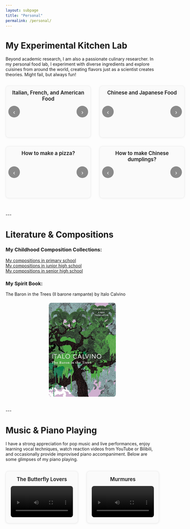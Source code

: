 ```yaml
---
layout: subpage
title: "Personal"
permalink: /personal/
---
```


# My Experimental Kitchen Lab
Beyond academic research, I am also a passionate culinary researcher. In my personal food lab, I experiment with diverse ingredients and explore cuisines from around the world, creating flavors just as a scientist creates theories. Might fail, but always fun!

<!-- ======== 四宫格迷你滑块（原始比例 + 超出自适配） ======== -->
<div class="grid4">
  <!-- A -->
  <div class="mini-slider" aria-label="Italian, French, and American Food slider">
    <h3 class="slider-title">Italian, French, and American Food</h3>
    <div class="track">
      <img src="/files/personal/a1.jpg"  alt="a1"  loading="lazy">
      <img src="/files/personal/a2.jpg"  alt="a2"  loading="lazy">
      <img src="/files/personal/a3.jpg"  alt="a3"  loading="lazy">
      <img src="/files/personal/a4.jpg"  alt="a4"  loading="lazy">
      <img src="/files/personal/a5.jpg"  alt="a5"  loading="lazy">
      <img src="/files/personal/a6.jpg"  alt="a6"  loading="lazy">
      <img src="/files/personal/a7.jpg"  alt="a7"  loading="lazy">
      <img src="/files/personal/a8.jpg"  alt="a8"  loading="lazy">
      <img src="/files/personal/a9.jpg"  alt="a9"  loading="lazy">
      <img src="/files/personal/a10.jpg" alt="a10" loading="lazy">
      <img src="/files/personal/a11.jpg" alt="a11" loading="lazy">
      <img src="/files/personal/a12.jpg" alt="a12" loading="lazy">
      <img src="/files/personal/a13.jpg" alt="a13" loading="lazy">
      <img src="/files/personal/a14.jpg" alt="a14" loading="lazy">
    </div>
    <button class="nav prev" aria-label="Previous image">‹</button>
    <button class="nav next" aria-label="Next image">›</button>
    <div class="dots" role="tablist" aria-label="Slides pagination"></div>
  </div>

  <!-- B -->
  <div class="mini-slider" aria-label="Chinese and Japanese Food slider">
    <h3 class="slider-title">Chinese and Japanese Food</h3>
    <div class="track">
      <img src="/files/personal/b1.jpg" alt="b1" loading="lazy">
      <img src="/files/personal/b2.jpg" alt="b2" loading="lazy">
      <img src="/files/personal/b3.jpg" alt="b3" loading="lazy">
      <img src="/files/personal/b4.jpg" alt="b4" loading="lazy">
      <img src="/files/personal/b5.jpg" alt="b5" loading="lazy">
      <img src="/files/personal/b6.jpg" alt="b6" loading="lazy">
    </div>
    <button class="nav prev" aria-label="Previous image">‹</button>
    <button class="nav next" aria-label="Next image">›</button>
    <div class="dots" role="tablist" aria-label="Slides pagination"></div>
  </div>

  <!-- C -->
  <div class="mini-slider" aria-label="How to make a pizza? slider">
    <h3 class="slider-title">How to make a pizza?</h3>
    <div class="track">
      <img src="/files/personal/c1.jpg" alt="c1" loading="lazy">
      <img src="/files/personal/c2.jpg" alt="c2" loading="lazy">
      <img src="/files/personal/c3.jpg" alt="c3" loading="lazy">
      <img src="/files/personal/c4.jpg" alt="c4" loading="lazy">
      <img src="/files/personal/c5.jpg" alt="c5" loading="lazy">
      <img src="/files/personal/c6.jpg" alt="c6" loading="lazy">
      <img src="/files/personal/c7.jpg" alt="c7" loading="lazy">
    </div>
    <button class="nav prev" aria-label="Previous image">‹</button>
    <button class="nav next" aria-label="Next image">›</button>
    <div class="dots" role="tablist" aria-label="Slides pagination"></div>
  </div>

  <!-- D -->
  <div class="mini-slider" aria-label="How to make Chinese dumplings? slider">
    <h3 class="slider-title">How to make Chinese dumplings?</h3>
    <div class="track">
      <img src="/files/personal/d1.jpg"  alt="d1"  loading="lazy">
      <img src="/files/personal/d2.jpg"  alt="d2"  loading="lazy">
      <img src="/files/personal/d3.jpg"  alt="d3"  loading="lazy">
      <img src="/files/personal/d4.jpg"  alt="d4"  loading="lazy">
      <img src="/files/personal/d5.jpg"  alt="d5"  loading="lazy">
      <img src="/files/personal/d6.jpg"  alt="d6"  loading="lazy">
      <img src="/files/personal/d7.jpg"  alt="d7"  loading="lazy">
      <img src="/files/personal/d8.jpg"  alt="d8"  loading="lazy">
      <img src="/files/personal/d9.jpg"  alt="d9"  loading="lazy">
      <img src="/files/personal/d10.jpg" alt="d10" loading="lazy">
      <img src="/files/personal/d11.jpg" alt="d11" loading="lazy">
      <img src="/files/personal/d12.jpg" alt="d12" loading="lazy">
    </div>
    <button class="nav prev" aria-label="Previous image">‹</button>
    <button class="nav next" aria-label="Next image">›</button>
    <div class="dots" role="tablist" aria-label="Slides pagination"></div>
  </div>
</div>

<style>
.grid4{
  display:grid;
  grid-template-columns:repeat(2, minmax(280px, 1fr));
  gap:28px;
  max-width:1100px;
  margin:28px auto;
}
.mini-slider{
  /* 可调：限制图片最高显示高度，避免超长图 */
  --img-max-h: 360px;

  position:relative;
  background:#fafafa;
  border:1px solid #eee;
  border-radius:10px;
  padding:12px 12px 44px;
  box-shadow:0 1px 6px rgba(0,0,0,.06);
  text-align:center;
  overflow:hidden;
}
.slider-title{
  font-size:1.05rem;
  font-weight:600;
  margin:0 0 12px;
}

/* 居中容器，不裁剪；高度随内容而变 */
.mini-slider .track{
  position:relative;
  display:flex;
  align-items:center;
  justify-content:center;
  min-height:60px;
}

/* 核心：保持原始比例；小图不放大；大图缩小到容器内 */
.mini-slider .track > img{
  display:none;
  width:auto;            /* 不强制铺满 */
  height:auto;           /* 维持比例 */
  max-width:100%;        /* 宽度不超过卡片 */
  max-height:var(--img-max-h); /* 可调上限，避免过高 */
  border-radius:8px;
  user-select:none;
  margin:0 auto;
}
.mini-slider .track > img.active{ display:block; }

.mini-slider .nav{
  position:absolute;
  top:50%;
  transform:translateY(-50%);
  width:38px; height:38px;
  border:none; border-radius:50%;
  background:rgba(0,0,0,.45);
  color:#fff; font-size:20px; line-height:38px;
  cursor:pointer;
  transition:opacity .15s ease;
}
.mini-slider .nav:hover{ opacity:.9; }
.mini-slider .prev{ left:8px; }
.mini-slider .next{ right:8px; }

.mini-slider .dots{
  position:absolute;
  left:0; right:0; bottom:8px;
  display:flex; gap:6px; justify-content:center;
}
.mini-slider .dots button{
  width:8px; height:8px; border-radius:50%;
  border:none; background:#cfcfcf; cursor:pointer;
}
.mini-slider .dots button.active{ background:#333; }

@media (max-width: 720px){
  .grid4{ grid-template-columns:1fr; }
  .mini-slider{ --img-max-h: 260px; } /* 移动端略收一点高度 */
}
</style>

<script>
(function(){
  document.querySelectorAll('.mini-slider').forEach(setupSlider);

  function setupSlider(slider){
    const imgs = Array.from(slider.querySelectorAll('.track img'));
    const dotsWrap = slider.querySelector('.dots');
    const prevBtn = slider.querySelector('.prev');
    const nextBtn = slider.querySelector('.next');

    if (!imgs.length){
      prevBtn.disabled = true; nextBtn.disabled = true;
      return;
    }

    imgs.forEach((_,idx)=>{
      const b=document.createElement('button');
      b.setAttribute('role','tab');
      b.setAttribute('aria-label','Go to slide ' + (idx+1));
      b.addEventListener('click',()=>show(idx));
      dotsWrap.appendChild(b);
    });

    let i=0, lock=false;
    const guarded = fn => { if(lock) return; lock=true; fn(); setTimeout(()=>lock=false,150); };

    function show(n){
      i=(n+imgs.length)%imgs.length;
      imgs.forEach((img,idx)=>{
        img.classList.toggle('active', idx===i);
        img.setAttribute('aria-hidden', idx===i ? 'false' : 'true');
      });
      dotsWrap.querySelectorAll('button').forEach((d,idx)=>d.classList.toggle('active', idx===i));
    }

    prevBtn.addEventListener('click', ()=> guarded(()=>show(i-1)));
    nextBtn.addEventListener('click', ()=> guarded(()=>show(i+1)));
    imgs.forEach(img=>{
      img.addEventListener('click', ()=> guarded(()=>show(i+1)));
      img.addEventListener('dragstart', e=> e.preventDefault());
    });

    slider.setAttribute('tabindex','0');
    slider.addEventListener('keydown', e=>{
      if(e.key==='ArrowLeft'){ e.preventDefault(); guarded(()=>show(i-1)); }
      if(e.key==='ArrowRight'){ e.preventDefault(); guarded(()=>show(i+1)); }
    });

    show(0);
  }
})();
</script>


<br>
---



# Literature & Compositions
### My Childhood Composition Collections:
[My compositions in primary school](https://drive.google.com/open?id=1_niWxb7tZWgJRS9MDL2hWbvonDqckOg8&usp=drive_copy)  
[My compositions in junior high school](https://drive.google.com/open?id=12SsCkEP6_1uGnqcgXEG_JX5yQidzEuyw&usp=drive_copy)  
[My compositions in senior high school](https://drive.google.com/open?id=1Ziun7v1DAFD1EacY_lEulgkskddGpwLt&usp=drive_copy)  

### My Spirit Book:
The Baron in the Trees (Il barone rampante) by Italo Calvino

<img src="/files/personal/barons.jpg" alt="The Baron in the Trees" style="max-width:220px; height:auto; border-radius:8px; display:block; margin:20px auto;">



<br>
---

# Music & Piano Playing
I have a strong appreciation for pop music and live performances, enjoy learning vocal techniques, watch reaction videos from YouTube or Bilibili, and occasionally provide improvised piano accompaniment. Below are some glimpses of my piano playing. 

<!-- ======== Video Two-Column Grid ======== -->
<div class="video-grid">
  <!-- Video 1 -->
  <div class="video-card">
    <h3 class="video-title">The Butterfly Lovers</h3>
    <video controls>
      <source src="/files/personal/The Butterfly Lovers.mp4" type="video/mp4">
      Your browser does not support the video tag.
    </video>
  </div>

  <!-- Video 2 -->
  <div class="video-card">
    <h3 class="video-title">Murmures</h3>
    <video controls>
      <source src="/files/personal/Murmures.mp4" type="video/mp4">
      Your browser does not support the video tag.
    </video>
  </div>
</div>

<style>
.video-grid{
  display: grid;
  grid-template-columns: repeat(2, 1fr);
  gap: 28px;
  max-width: 1100px;
  margin: 30px auto;
}
.video-card{
  background:#fafafa;
  border:1px solid #eee;
  border-radius:10px;
  padding:16px;
  box-shadow:0 1px 6px rgba(0,0,0,.08);
  text-align:center;
}
.video-title{
  font-size:1.05rem;
  font-weight:600;
  margin:0 0 12px;
}
.video-card video{
  width:100%;
  border-radius:8px;
  outline:none;
}
@media (max-width: 768px){
  .video-grid{ grid-template-columns: 1fr; }
}
</style>

